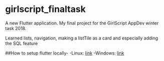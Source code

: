 # girlscript_finaltask

A new Flutter application. My final project for the GirlScript AppDev winter task 2018.

Learned lists, navigation, making a listTile as a card and especially adding the SQL feature

##How to setup flutter locally-
-Linux: [link](https://www.youtube.com/watch?v=VGs-y_kL_Eg)
-Windows: [link](https://www.youtube.com/watch?v=lBR1jWW8cMc)
